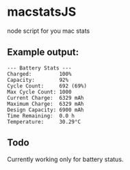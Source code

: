 # macstatsJS
node script for you mac stats

## Example output:

```shell
--- Battery Stats ---
Charged:         100%
Capacity:        92%
Cycle Count:     692 (69%)
Max Cycle Count: 1000
Current Charge:  6329 mAh
Maximum Charge:  6329 mAh
Design Capacity: 6900 mAh
Time Remaining:  0.0 h
Temperature:     30.29°C
```

## Todo

Currently working only for battery status.
